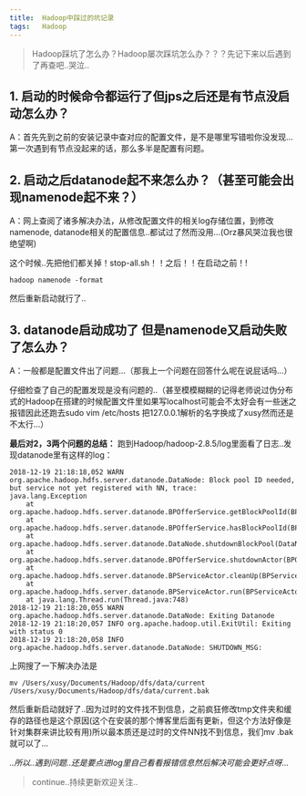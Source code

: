 ```yaml
---
title:	Hadoop中踩过的坑记录
tags:	Hadoop
---
```


> Hadoop踩坑了怎么办？Hadoop屡次踩坑怎么办？？？先记下来以后遇到了再查吧..哭泣..

## 1. 启动的时候命令都运行了但jps之后还是有节点没启动怎么办？

A：首先先到之前的安装记录中查对应的配置文件，是不是哪里写错啦你没发现...第一次遇到有节点没起来的话，那么多半是配置有问题。

## 2. 启动之后datanode起不来怎么办？（甚至可能会出现namenode起不来？）

A：网上查阅了诸多解决办法，从修改配置文件的相关log存储位置，到修改namenode, datanode相关的配置信息..都试过了然而没用...(Orz暴风哭泣我也很绝望啊)

这个时候..先把他们都关掉！stop-all.sh！！之后！！在启动之前！!
```
hadoop namenode -format
```
然后重新启动就行了..

## 3. datanode启动成功了 但是namenode又启动失败了怎么办？

A：一般都是配置文件出了问题...（那我上一个问题在回答什么呢在说屁话吗...）

仔细检查了自己的配置发现是没有问题的..（甚至模模糊糊的记得老师说过伪分布式的Hadoop在搭建的时候配置文件里如果写localhost可能会不太好会有一些迷之报错因此还跑去sudo vim /etc/hosts 把127.0.0.1解析的名字换成了xusy然而还是不太行...）

**最后对2，3两个问题的总结：** 跑到Hadoop/hadoop-2.8.5/log里面看了日志..发现datanode里有这样的log：
```
2018-12-19 21:18:18,052 WARN org.apache.hadoop.hdfs.server.datanode.DataNode: Block pool ID needed, but service not yet registered with NN, trace:
java.lang.Exception
	at org.apache.hadoop.hdfs.server.datanode.BPOfferService.getBlockPoolId(BPOfferService.java:210)
	at org.apache.hadoop.hdfs.server.datanode.BPOfferService.hasBlockPoolId(BPOfferService.java:220)
	at org.apache.hadoop.hdfs.server.datanode.DataNode.shutdownBlockPool(DataNode.java:1491)
	at org.apache.hadoop.hdfs.server.datanode.BPOfferService.shutdownActor(BPOfferService.java:465)
	at org.apache.hadoop.hdfs.server.datanode.BPServiceActor.cleanUp(BPServiceActor.java:527)
	at org.apache.hadoop.hdfs.server.datanode.BPServiceActor.run(BPServiceActor.java:787)
	at java.lang.Thread.run(Thread.java:748)
2018-12-19 21:18:20,055 WARN org.apache.hadoop.hdfs.server.datanode.DataNode: Exiting Datanode
2018-12-19 21:18:20,057 INFO org.apache.hadoop.util.ExitUtil: Exiting with status 0
2018-12-19 21:18:20,058 INFO org.apache.hadoop.hdfs.server.datanode.DataNode: SHUTDOWN_MSG: 
```
上网搜了一下解决办法是
```
mv /Users/xusy/Documents/Hadoop/dfs/data/current /Users/xusy/Documents/Hadoop/dfs/data/current.bak
```
然后重新启动就好了..因为过时的文件找不到信息，之前疯狂修改tmp文件夹和缓存的路径也是这个原因(这个在安装的那个博客里后面有更新，但这个方法好像是针对集群来讲比较有用)所以最本质还是过时的文件NN找不到信息，我们mv .bak就可以了...

*..所以..遇到问题..还是要点进log里自己看看报错信息然后解决可能会更好点呀...*







> continue..持续更新欢迎关注..